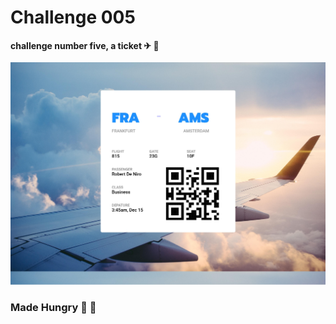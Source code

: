 # Challenge 005

#### challenge number five, a ticket ✈ 🛫

[![final design ](https://github.com/mateo-andres/Frontloops-Challeges/blob/master/assets005/design/result005.jpg?raw=true "final design ")](https://github.com/mateo-andres/Frontloops-Challeges/blob/master/assets005/design/result005.jpg?raw=true "final design ")

### Made Hungry 🌮 🍕

